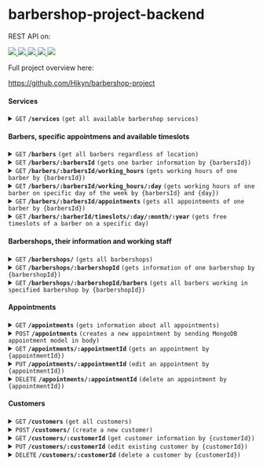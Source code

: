 # barbershop-project-backend

REST API on:

<a href="https://expressjs.com/">
  <img src="https://img.shields.io/badge/express.js-%23404d59.svg?style=for-the-badge&logo=express&logoColor=%2361DAFB" />
</a>

<a href="https://de.wikipedia.org/wiki/JavaScript">
  <img src="https://img.shields.io/badge/JavaScript-323330?style=for-the-badge&logo=javascript&logoColor=yellow" />
</a>

<a href="https://nodejs.org/">
  <img src="https://img.shields.io/badge/node.js-6DA55F?style=for-the-badge&logo=node.js&logoColor=white" />
</a>

<a href="https://www.mongodb.com/">
  <img src="https://img.shields.io/badge/MongoDB-%234ea94b.svg?style=for-the-badge&logo=mongodb&logoColor=white" />
</a>

<a href="https://www.mongodb.com/atlas">
  <img src="https://img.shields.io/badge/Atlas-%234ea94b.svg?style=for-the-badge&logo=mongodb&logoColor=white" />
</a>

Full project overview here:

https://github.com/Hikyn/barbershop-project

#### Services

<details>
 <summary><code>GET</code> <code><b>/services</b></code> <code>(get all available barbershop services)</code></summary>
  
##### Parameters

> | name | type     | data type | description |
> | ---- | -------- | --------- | ----------- |
> | None | required | N/A       | N/A         |

##### Responses

> | http code          | content-type       | response                                 |
> | ------------------ | ------------------ | ---------------------------------------- |
> | `200`              | `application/json` | object (JSON)                            |
> | <b>TO DO</b> `400` | `application/json` | `{"code":"400","message":"Bad Request"}` |

</details>

#### Barbers, specific appointmens and available timeslots

<details>
 <summary><code>GET</code> <code><b>/barbers</b></code> <code>(get all barbers regardless of location)</code></summary>
  
##### Parameters

> | name | type     | data type     | description |
> | ---- | -------- | ------------- | ----------- |
> | None | required | object (JSON) | N/A         |

##### Responses

> | http code          | content-type       | response                                 |
> | ------------------ | ------------------ | ---------------------------------------- |
> | `200`              | `application/json` | object (JSON)                            |
> | <b>TO DO</b> `400` | `application/json` | `{"code":"400","message":"Bad Request"}` |

</details>

<details>
 <summary><code>GET</code> <code><b>/barbers/:barbersId</b></code> <code>(gets one barber information by {barbersId})</code></summary>
  
##### Parameters

> | name        | type     | data type | description                     |
> | ----------- | -------- | --------- | ------------------------------- |
> | {barbersId} | required | string    | Specific MongoDB id of a barber |

##### Responses

> | http code          | content-type       | response                                 |
> | ------------------ | ------------------ | ---------------------------------------- |
> | `200`              | `application/json` | object (JSON)                            |
> | <b>TO DO</b> `400` | `application/json` | `{"code":"400","message":"Bad Request"}` |
>
> </details>

<details>
 <summary><code>GET</code> <code><b>/barbers/:barbersId/working_hours</b></code> <code>(gets working hours of one barber by {barbersId})</code></summary>
  
##### Parameters

> | name        | type     | data type | description                     |
> | ----------- | -------- | --------- | ------------------------------- |
> | {barbersId} | required | string    | Specific MongoDB id of a barber |

##### Responses

> | http code          | content-type       | response                                 |
> | ------------------ | ------------------ | ---------------------------------------- |
> | `200`              | `application/json` | object (JSON)                            |
> | <b>TO DO</b> `400` | `application/json` | `{"code":"400","message":"Bad Request"}` |
>
> </details>

<details>
 <summary><code>GET</code> <code><b>/barbers/:barbersId/working_hours/:day</b></code> <code>(gets working hours of one barber on specific day of the week by {barbersId} and {day})</code></summary>
  
##### Parameters

> | name        | type     | data type | description                     |
> | ----------- | -------- | --------- | ------------------------------- |
> | {barbersId} | required | string    | Specific MongoDB id of a barber |
> | {day}       | required | string    | monday/tuesday/wednesday/etc... |

##### Responses

> | http code          | content-type       | response                                 |
> | ------------------ | ------------------ | ---------------------------------------- |
> | `200`              | `application/json` | object (JSON)                            |
> | <b>TO DO</b> `400` | `application/json` | `{"code":"400","message":"Bad Request"}` |
>
> </details>

<details>
 <summary><code>GET</code> <code><b>/barbers/:barbersId/appointments</b></code> <code>(gets all appointments of one barber by {barbersId})</code></summary>
  
##### Parameters

> | name        | type     | data type | description                     |
> | ----------- | -------- | --------- | ------------------------------- |
> | {barbersId} | required | string    | Specific MongoDB id of a barber |

##### Responses

> | http code          | content-type       | response                                 |
> | ------------------ | ------------------ | ---------------------------------------- |
> | `200`              | `application/json` | object (JSON)                            |
> | <b>TO DO</b> `400` | `application/json` | `{"code":"400","message":"Bad Request"}` |
>
> </details>

<details>
 <summary><code>GET</code> <code><b>/barbers/:barberId/timeslots/:day/:month/:year</b></code> <code>(gets free timeslots of a barber on a specific day)</code></summary>
  
##### Parameters

> | name        | type     | data type | description                     |
> | ----------- | -------- | --------- | ------------------------------- |
> | {barbersId} | required | string    | Specific MongoDB id of a barber |
> | {day}       | required | number    | 1, 2, 3, ...15, 16, ...30, 31   |
> | {month}     | required | number    | 1, 2, 3, ...10, 11, 12          |
> | {year}      | required | number    | Full year, ex. 2023             |

##### Responses

> | http code          | content-type       | response                                 |
> | ------------------ | ------------------ | ---------------------------------------- |
> | `200`              | `application/json` | object (JSON)                            |
> | <b>TO DO</b> `400` | `application/json` | `{"code":"400","message":"Bad Request"}` |
>
> </details>

#### Barbershops, their information and working staff

<details>
 <summary><code>GET</code> <code><b>/barbershops/</b></code> <code>(gets all barbershops)</code></summary>
  
##### Parameters

> | name | type     | data type | description |
> | ---- | -------- | --------- | ----------- |
> | None | required | N/A       | N/A         |

##### Responses

> | http code          | content-type       | response                                 |
> | ------------------ | ------------------ | ---------------------------------------- |
> | `200`              | `application/json` | object (JSON)                            |
> | <b>TO DO</b> `400` | `application/json` | `{"code":"400","message":"Bad Request"}` |
>
> </details>

<details>
 <summary><code>GET</code> <code><b>/barbershops/:barbershopId</b></code> <code>(gets information of one barbershop by {barbershopId})</code></summary>
  
##### Parameters

> | name           | type     | data type | description                         |
> | -------------- | -------- | --------- | ----------------------------------- |
> | {barbershopId} | required | string    | Specific MongoDB id of a barbershop |

##### Responses

> | http code          | content-type       | response                                 |
> | ------------------ | ------------------ | ---------------------------------------- |
> | `200`              | `application/json` | object (JSON)                            |
> | <b>TO DO</b> `400` | `application/json` | `{"code":"400","message":"Bad Request"}` |
>
> </details>

<details>
 <summary><code>GET</code> <code><b>/barbershops/:barbershopId/barbers</b></code> <code>(gets all barbers working in specified barbershop by {barbershopId})</code></summary>
  
##### Parameters

> | name           | type     | data type | description                         |
> | -------------- | -------- | --------- | ----------------------------------- |
> | {barbershopId} | required | string    | Specific MongoDB id of a barbershop |

##### Responses

> | http code          | content-type       | response                                 |
> | ------------------ | ------------------ | ---------------------------------------- |
> | `200`              | `application/json` | object (JSON)                            |
> | <b>TO DO</b> `400` | `application/json` | `{"code":"400","message":"Bad Request"}` |
>
> </details>

#### Appointments

<details>
 <summary><code>GET</code> <code><b>/appointments</b></code> <code>(gets information about all appointments)</code></summary>
  
##### Parameters

> | name | type     | data type | description |
> | ---- | -------- | --------- | ----------- |
> | None | required | N/A       | N/A         |

##### Responses

> | http code          | content-type       | response                                 |
> | ------------------ | ------------------ | ---------------------------------------- |
> | `200`              | `application/json` | object (JSON)                            |
> | <b>TO DO</b> `400` | `application/json` | `{"code":"400","message":"Bad Request"}` |
>
> </details>

<details>
 <summary><code>POST</code> <code><b>/appointments</b></code> <code>(creates a new appointment by sending MongoDB appointment model in body)</code></summary>
  
##### Body

> | name      | type     | data type    | description                                                                       |
> | --------- | -------- | ------------ | --------------------------------------------------------------------------------- |
> | form_info | required | Object(JSON) | Object containing customer_id, date, timeslot, location, barber, services, status |

##### Responses

> | http code          | content-type       | response                                 |
> | ------------------ | ------------------ | ---------------------------------------- |
> | `200`              | `application/json` | object (JSON)                            |
> | <b>TO DO</b> `400` | `application/json` | `{"code":"400","message":"Bad Request"}` |
>
> </details>

<details>
 <summary><code>GET</code> <code><b>/appointments/:appointmentId</b></code> <code>(gets an appointment by {appointmentId})</code></summary>
  
##### Body

> | name            | type     | data type | description                           |
> | --------------- | -------- | --------- | ------------------------------------- |
> | {appointmentId} | required | String    | Specific MongoDB id of an appointment |

##### Responses

> | http code          | content-type       | response                                 |
> | ------------------ | ------------------ | ---------------------------------------- |
> | `200`              | `application/json` | object (JSON)                            |
> | <b>TO DO</b> `400` | `application/json` | `{"code":"400","message":"Bad Request"}` |
>
> </details>

<details>
 <summary><code>PUT</code> <code><b>/appointments/:appointmentId</b></code> <code>(edit an appointment by {appointmentId})</code></summary>
  
##### Body

> | name            | type     | data type | description                           |
> | --------------- | -------- | --------- | ------------------------------------- |
> | {appointmentId} | required | String    | Specific MongoDB id of an appointment |

##### Responses

> | http code          | content-type       | response                                 |
> | ------------------ | ------------------ | ---------------------------------------- |
> | `200`              | `application/json` | object (JSON)                            |
> | <b>TO DO</b> `400` | `application/json` | `{"code":"400","message":"Bad Request"}` |
>
> </details>

<details>
 <summary><code>DELETE</code> <code><b>/appointments/:appointmentId</b></code> <code>(delete an appointment by {appointmentId})</code></summary>
  
##### Body

> | name            | type     | data type | description                           |
> | --------------- | -------- | --------- | ------------------------------------- |
> | {appointmentId} | required | String    | Specific MongoDB id of an appointment |

##### Responses

> | http code          | content-type       | response                                 |
> | ------------------ | ------------------ | ---------------------------------------- |
> | `200`              | `application/json` | object (JSON)                            |
> | <b>TO DO</b> `400` | `application/json` | `{"code":"400","message":"Bad Request"}` |
>
> </details>

#### Customers

<details>
 <summary><code>GET</code> <code><b>/customers</b></code> <code>(get all customers)</code></summary>
  
##### Body

> | name | type     | data type | description |
> | ---- | -------- | --------- | ----------- |
> | None | required | N/A       | N/A         |

##### Responses

> | http code          | content-type       | response                                 |
> | ------------------ | ------------------ | ---------------------------------------- |
> | `200`              | `application/json` | object (JSON)                            |
> | <b>TO DO</b> `400` | `application/json` | `{"code":"400","message":"Bad Request"}` |
>
> </details>

<details>
 <summary><code>POST</code> <code><b>/customers/</b></code> <code>(create a new customer)</code></summary>
  
##### Body

> | name | type        | data type | description |
> | ---- | ----------- | --------- | ----------- |
> | None | no required | N/A       | N/A         |

##### Responses

> | http code          | content-type       | response                                 |
> | ------------------ | ------------------ | ---------------------------------------- |
> | `200`              | `application/json` | object (JSON)                            |
> | <b>TO DO</b> `400` | `application/json` | `{"code":"400","message":"Bad Request"}` |
>
> </details>

<details>
 <summary><code>GET</code> <code><b>/customers/:customerId</b></code> <code>(get customer information by {customerId})</code></summary>
  
##### Body

> | name         | type     | data type | description                       |
> | ------------ | -------- | --------- | --------------------------------- |
> | {customerId} | required | String    | Specific MongoDB id of a customer |

##### Responses

> | http code          | content-type       | response                                 |
> | ------------------ | ------------------ | ---------------------------------------- |
> | `200`              | `application/json` | object (JSON)                            |
> | <b>TO DO</b> `400` | `application/json` | `{"code":"400","message":"Bad Request"}` |
>
> </details>

<details>
 <summary><code>PUT</code> <code><b>/customers/:customerId</b></code> <code>(edit existing customer by {customerId})</code></summary>
  
##### Body

> | name         | type     | data type | description                       |
> | ------------ | -------- | --------- | --------------------------------- |
> | {customerId} | required | String    | Specific MongoDB id of a customer |

##### Responses

> | http code          | content-type       | response                                 |
> | ------------------ | ------------------ | ---------------------------------------- |
> | `200`              | `application/json` | object (JSON)                            |
> | <b>TO DO</b> `400` | `application/json` | `{"code":"400","message":"Bad Request"}` |
>
> </details>

<details>
 <summary><code>DELETE</code> <code><b>/customers/:customerId</b></code> <code>(delete a customer by {customerId})</code></summary>
  
##### Body

> | name         | type     | data type | description                       |
> | ------------ | -------- | --------- | --------------------------------- |
> | {customerId} | required | String    | Specific MongoDB id of a customer |

##### Responses

> | http code          | content-type       | response                                 |
> | ------------------ | ------------------ | ---------------------------------------- |
> | `200`              | `application/json` | object (JSON)                            |
> | <b>TO DO</b> `400` | `application/json` | `{"code":"400","message":"Bad Request"}` |
>
> </details>
